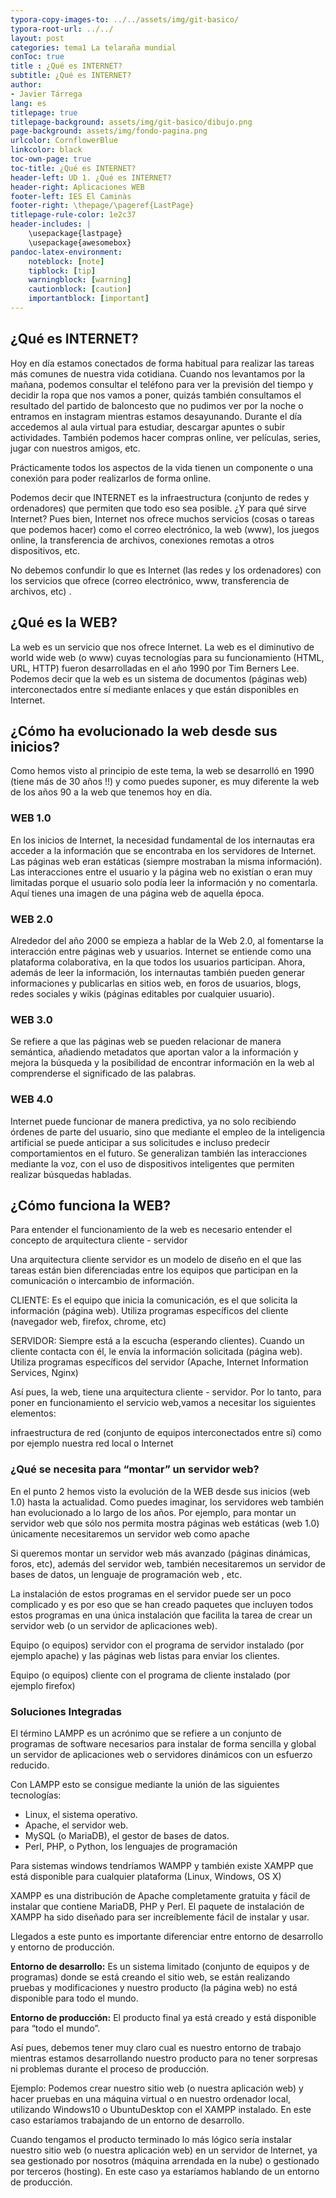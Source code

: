 ```yaml
---
typora-copy-images-to: ../../assets/img/git-basico/
typora-root-url: ../../
layout: post
categories: tema1 La telaraña mundial 
conToc: true
title : ¿Qué es INTERNET? 
subtitle: ¿Qué es INTERNET?
author:
- Javier Tárrega
lang: es
titlepage: true
titlepage-background: assets/img/git-basico/dibujo.png
page-background: assets/img/fondo-pagina.png
urlcolor: CornflowerBlue
linkcolor: black
toc-own-page: true
toc-title: ¿Qué es INTERNET?
header-left: UD 1. ¿Qué es INTERNET?
header-right: Aplicaciones WEB
footer-left: IES El Caminàs
footer-right: \thepage/\pageref{LastPage}
titlepage-rule-color: 1e2c37
header-includes: |
    \usepackage{lastpage} 
    \usepackage{awesomebox}
pandoc-latex-environment:
    noteblock: [note]
    tipblock: [tip]
    warningblock: [warning]
    cautionblock: [caution]
    importantblock: [important]
---
```


## ¿Qué es INTERNET?

Hoy en día estamos conectados de forma habitual para realizar las tareas más comunes de nuestra vida cotidiana. Cuando nos levantamos por la mañana, podemos consultar el teléfono para ver la previsión del tiempo y decidir la ropa que nos vamos a poner, quizás también consultamos el resultado del partido de baloncesto que no pudimos ver por la noche o entramos en instagram mientras estamos desayunando. Durante el día accedemos al aula virtual para estudiar, descargar apuntes o subir actividades. También podemos hacer compras online, ver películas, series, jugar con nuestros amigos, etc.

Prácticamente todos los aspectos de la vida tienen un componente o una conexión para poder realizarlos de forma online.

Podemos decir que INTERNET es la infraestructura (conjunto de redes y ordenadores) que permiten que todo eso sea posible. ¿Y para qué sirve Internet? Pues bien, Internet nos ofrece muchos servicios (cosas o tareas que podemos hacer) como el correo electrónico, la web (www), los juegos online, la transferencia de archivos, conexiones remotas a otros dispositivos, etc.

No debemos confundir lo que es Internet (las redes y los ordenadores) con los servicios que ofrece (correo electrónico, www, transferencia de archivos, etc)
.

## ¿Qué es la WEB?

La web es un servicio que nos ofrece Internet. La web es el diminutivo de world wide web (o www) cuyas tecnologías para su funcionamiento (HTML, URL, HTTP) fueron desarrolladas en el año 1990 por Tim Berners Lee. 
Podemos decir que la web es un sistema de documentos (páginas web) interconectados entre sí mediante enlaces y que están disponibles en Internet.


## ¿Cómo ha evolucionado la web desde sus inicios?
Como hemos visto al principio de este tema, la web se desarrolló en 1990 (tiene más de 30 años !!) y como puedes suponer,  es muy diferente  la web de los años 90 a la web que tenemos hoy en día.

### WEB 1.0
En los inicios de Internet, la necesidad fundamental de los internautas era acceder a la información que se encontraba en los servidores de Internet. Las páginas web eran estáticas (siempre mostraban la misma información). Las interacciones entre el usuario y la página web no existían o eran muy limitadas porque el usuario solo podía leer la información y no comentarla. Aquí tienes una imagen de una página web de aquella época.

### WEB 2.0
Alrededor del año 2000 se empieza a hablar de la Web 2.0, al fomentarse la interacción entre páginas web y usuarios. Internet se entiende como una plataforma colaborativa, en la que todos los usuarios participan. Ahora, además de leer la información, los internautas también pueden generar informaciones y publicarlas en sitios web, en foros de usuarios, blogs, redes sociales y wikis (páginas editables por cualquier usuario).


### WEB 3.0
Se refiere a que las páginas web se pueden relacionar de manera semántica, añadiendo metadatos que aportan valor a la información y mejora la búsqueda y la posibilidad de encontrar información en la web al comprenderse el significado de las palabras.

### WEB 4.0
Internet puede funcionar de manera predictiva, ya no solo recibiendo órdenes de parte del usuario, sino que mediante el empleo de la inteligencia artificial se puede anticipar a sus solicitudes e incluso predecir comportamientos en el futuro. Se generalizan también las interacciones mediante la voz, con el uso de dispositivos inteligentes que permiten realizar búsquedas habladas.

## ¿Cómo funciona la WEB?
Para entender el funcionamiento de la web es necesario entender el concepto de arquitectura cliente - servidor

Una arquitectura cliente servidor es un modelo de diseño en el que las tareas están bien diferenciadas entre los equipos que participan en la comunicación o intercambio de información.

CLIENTE: Es el equipo que inicia la comunicación, es el que solicita la información (página web). Utiliza programas específicos del cliente (navegador web, firefox, chrome, etc)

SERVIDOR: Siempre está a la escucha (esperando clientes). Cuando un cliente contacta con él, le envía la información solicitada (página web). Utiliza programas específicos del servidor (Apache, Internet Information Services, Nginx)

Así pues, la web, tiene una arquitectura cliente - servidor. Por lo tanto, para poner en funcionamiento el servicio web,vamos a necesitar los siguientes elementos:

infraestructura de red (conjunto de equipos interconectados entre sí) como por ejemplo nuestra red local o Internet

### ¿Qué se necesita para “montar” un servidor web?
En el punto 2 hemos visto la evolución de la WEB desde sus inicios (web 1.0) hasta la actualidad. Como puedes imaginar, los servidores web también han evolucionado a lo largo de los años.
Por ejemplo, para montar un servidor web que sólo nos permita mostra páginas web estáticas (web 1.0) únicamente necesitaremos un servidor web como apache

Si queremos montar un servidor web más avanzado (páginas dinámicas, foros, etc), además del servidor web, también necesitaremos un servidor de bases de datos, un lenguaje de programación web , etc.

La instalación de estos programas en el servidor puede ser un poco complicado y es por eso que se han creado paquetes que incluyen todos estos programas en una única instalación que facilita la tarea de crear un servidor web (o un servidor de aplicaciones web).



Equipo (o equipos) servidor con el programa de servidor instalado (por ejemplo apache) y las páginas web listas para  enviar los clientes.

Equipo (o equipos) cliente con el programa de cliente instalado (por ejemplo firefox) 

### Soluciones Integradas
El término LAMPP es un acrónimo que se refiere a un conjunto de programas de software necesarios para instalar de forma sencilla y global un servidor de aplicaciones  web o servidores dinámicos con un esfuerzo reducido.

Con LAMPP esto se consigue mediante la unión de las siguientes tecnologías:
* Linux, el sistema operativo.
* Apache, el servidor web.
* MySQL (o MariaDB), el gestor de bases de datos.
* Perl, PHP, o Python, los lenguajes de programación

Para sistemas windows tendríamos WAMPP y también existe XAMPP que está disponible para cualquier plataforma (Linux, Windows, OS X)

XAMPP es una distribución de Apache completamente gratuita y fácil de instalar que contiene MariaDB, PHP y Perl. El paquete de instalación de XAMPP ha sido diseñado para ser increíblemente fácil de instalar y usar.

Llegados a este punto es importante diferenciar entre entorno de desarrollo y entorno de producción.

**Entorno de desarrollo:** Es un sistema limitado (conjunto de equipos y de programas) donde se está creando el sitio web, se están realizando pruebas y modificaciones y nuestro producto (la página web) no está disponible para todo el mundo.

**Entorno de producción:** El producto final ya está creado y está disponible para “todo el mundo”.

Así pues, debemos tener muy claro cual es nuestro entorno de trabajo mientras estamos desarrollando nuestro producto para no tener sorpresas ni problemas durante el proceso de producción.

Ejemplo:
Podemos crear nuestro sitio web (o nuestra aplicación web) y hacer pruebas en una máquina virtual o en nuestro ordenador local, utilizando Windows10 o UbuntuDesktop con el XAMPP instalado. En este caso estaríamos trabajando de un entorno de desarrollo.

Cuando tengamos el producto terminado lo más lógico sería instalar nuestro sitio web (o nuestra aplicación web) en un servidor de Internet, ya sea gestionado por nosotros (máquina arrendada en la nube) o gestionado por terceros (hosting). En este caso ya estaríamos hablando de un entorno de producción.



